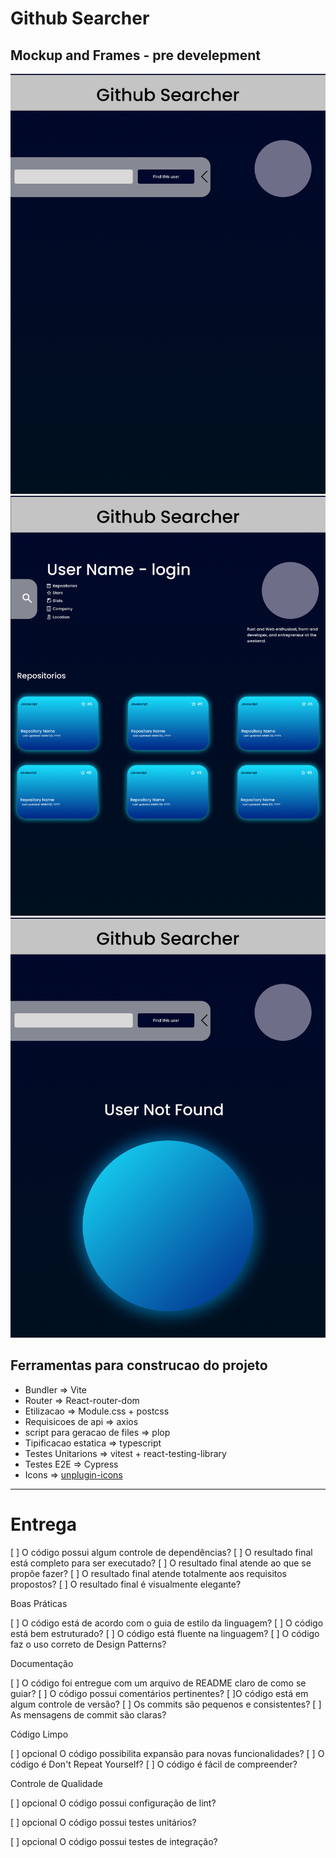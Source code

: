 # Github Searcher

## Mockup and Frames - pre develepment

![search page](public/assets/readme/Search%20Page.png)![profile page](public/assets/readme/Profile%20Page.png)![Not Found page](public/assets/readme/Not-Found.png)

## Ferramentas para construcao do projeto

- Bundler => Vite
- Router => React-router-dom
- Etilizacao => Module.css + postcss
- Requisicoes de api => axios
- script para geracao de files => plop
- Tipificacao estatica => typescript
- Testes Unitarions => vitest + react-testing-library
- Testes E2E => Cypress
- Icons => [unplugin-icons](https://github.com/antfu/unplugin-icons)

---

# Entrega

[ ] O código possui algum controle de dependências?
[ ] O resultado final está completo para ser executado?
[ ] O resultado final atende ao que se propõe fazer?
[ ] O resultado final atende totalmente aos requisitos propostos?
[ ] O resultado final é visualmente elegante?

Boas Práticas

[ ] O código está de acordo com o guia de estilo da linguagem?
[ ] O código está bem estruturado?
[ ] O código está fluente na linguagem?
[ ] O código faz o uso correto de Design Patterns?

Documentação

[ ] O código foi entregue com um arquivo de README claro de como se guiar?
[ ] O código possui comentários pertinentes?
[ ]O código está em algum controle de versão?
[ ] Os commits são pequenos e consistentes?
[ ] As mensagens de commit são claras?

Código Limpo

[ ] opcional O código possibilita expansão para novas funcionalidades?
[ ] O código é Don't Repeat Yourself?
[ ] O código é fácil de compreender?

Controle de Qualidade

[ ] opcional O código possui configuração de lint?

[ ] opcional O código possui testes unitários?

[ ] opcional O código possui testes de integração?
